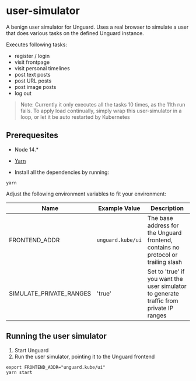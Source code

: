 # user-simulator

A benign user simulator for Unguard.
Uses a real browser to simulate a user that does various tasks on the defined Unguard instance.

Executes following tasks:
* register / login
* visit frontpage
* visit personal timelines
* post text posts
* post URL posts
* post image posts
* log out

> Note: Currently it only executes all the tasks 10 times, as the 11th run fails. 
> To apply load continually, simply wrap this user-simulator in a loop, or let it be auto restarted by Kubernetes

## Prerequesites

* Node 14.*
* [Yarn](https://yarnpkg.com/)


* Install all the dependencies by running:

```
yarn
```

Adjust the following environment variables to fit your environment:

|         Name            | Example Value     | Description                                                                      |
|-------------------------|-------------------|----------------------------------------------------------------------------------|
| FRONTEND_ADDR           | `unguard.kube/ui` | The base address for the Unguard frontend, contains no protocol or trailing slash
| SIMULATE_PRIVATE_RANGES | 'true'            | Set to 'true' if you want the user simulator to generate traffic from private IP ranges 

## Running the user simulator

1. Start Unguard
2. Run the user simulator, pointing it to the Unguard frontend
```
export FRONTEND_ADDR="unguard.kube/ui"
yarn start
```

